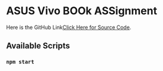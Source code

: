 # ASUS Vivo BOOk ASSignment

Here is the GitHub Link[Click Here for Source Code](https://github.com/programming-hero-web-course-4/product-analysis-website-ToxicPlatypus).

## Available Scripts

### `npm start`
